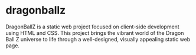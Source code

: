 # dragonballz
DragonBallZ is a static web project focused on client-side development using HTML and CSS. This project brings the vibrant world of the Dragon Ball Z universe to life through a well-designed, visually appealing static web page.
